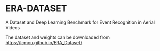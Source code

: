 # ERA-DATASET
A Dataset and Deep Learning Benchmark for Event Recognition in Aerial Videos

The dataset and weights can be downloaded from
https://lcmou.github.io/ERA_Dataset/
